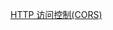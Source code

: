 <!-- 2020-11-13 -->

[HTTP 访问控制(CORS)](https://developer.mozilla.org/zh-CN/docs/Web/HTTP/Access_control_CORS)
